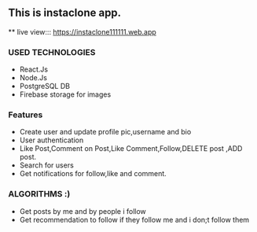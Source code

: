 ## This is instaclone app.
** live view::: https://instaclone111111.web.app


### USED TECHNOLOGIES
* React.Js
* Node.Js
* PostgreSQL DB
* Firebase storage for images

### Features
* Create user and update profile pic,username and bio
* User authentication
* Like Post,Comment on Post,Like Comment,Follow,DELETE post ,ADD post.
* Search for users
* Get notifications for follow,like and comment.

### ALGORITHMS :)
* Get posts by me and by people i follow
* Get recommendation to follow if they follow me and i don;t follow them
 
